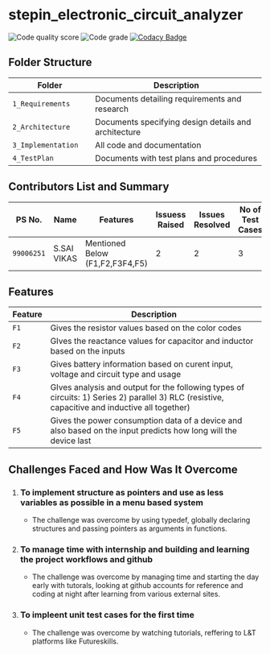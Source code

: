 # stepin_electronic_circuit_analyzer
![Code quality score](https://www.code-inspector.com/project/27511/score/svg)
![Code grade](https://www.code-inspector.com/project/27511/status/svg)
[![Codacy Badge](https://api.codacy.com/project/badge/Grade/b49228005147402387676efb61fc0422)](https://app.codacy.com/gh/saivikas9490/stepin_electronic_circuit_analyzer?utm_source=github.com&utm_medium=referral&utm_content=saivikas9490/stepin_electronic_circuit_analyzer&utm_campaign=Badge_Grade_Settings)

## Folder Structure
Folder               | Description
---------------------| -----------------------------------------
`1_Requirements`     | Documents detailing requirements and research
`2_Architecture`     | Documents specifying design details and architecture
`3_Implementation`   | All code and documentation
`4_TestPlan         `| Documents with test plans and procedures


## Contributors List and Summary

PS No.   |  Name               |    Features                      | Issuess Raised |Issues Resolved |No of Test Cases|Test Cases Passed
---------|---------------------|----------------------------------|----------------|----------------|----------------|-----------------
`99006251` | S.SAI VIKAS  |      Mentioned Below (F1,F2,F3F4,F5) | 2              | 2              | 3              | 3      

## Features
Feature | Description
--------| -----------------------------------------
`F1`     | Gives the resistor values based on the color codes
`F2`     | GIves the reactance values for capacitor and inductor based on the inputs
`F3`     | Gives battery information based on curent input, voltage and circuit type and usage
`F4`     | GIves analysis and output for the following types of circuits: 1) Series 2) parallel 3) RLC (resistive, capacitive and inductive all together)
`F5`     | Gives the power consumption data of a device and also based on the input predicts how long will the device last

## Challenges Faced and How Was It Overcome

1. ### To implement structure as pointers and use as less variables as possible in a menu based system 
    - The challenge was overcome by using typedef, globally declaring structures and passing pointers as arguments in functions.
2. ### To manage time with internship and building and learning the project workflows and github 
    - The challenge was overcome by managing time and starting the day early with tutorals, looking at github accounts for reference and coding at night after learning from various external sites.
3. ### To impleent unit test cases for the first time 
    - The challenge was overcome by watching tutorials, reffering to L&T platforms like Futureskills.
